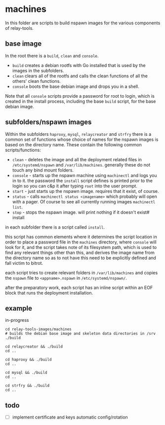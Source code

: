 # machines

In this folder are scripts to build nspawn images for the various components of relay-tools.

## base image

In the root there is a `build`, `clean` and `console`. 

- `build` creates a debian rootfs with Go installed that is used by the images in the subfolders.
- `clean` clears all of the rootfs and calls the clean functions of all the others' clean functions.
- `console` boots the base debian image and drops you in a shell.

Note that all `console` scripts provide a password for root to login, which is created in the install process, including the base `build` script, for the base debian image.

## subfolders/nspawn images

Within the subfolders `haproxy`, `mysql`, `relaycreator` and `strfry` there is a common set of functions whose choice of names for the nspawn images is based on the directory name. These contain the following common scripts/functions:

- `clean` - deletes the image and all the deployment related files in `/etc/systemd/nspawn` and `/var/lib/machines`. generally these do not touch any bind mount folders.
- `console` - starts up the nspawn machine using `machinectl` and logs you in to it. the password the `install` script defines is printed prior to the login so you can c&p it after typing `root` into the user prompt.
- `start` - just starts up the nspawn image. requires that it exist, of course.
- `status` - calls `machinectl status <imagename>` which probably will open with a pager. Of course to see all currently running images `machinectl list`.
- `stop` - stops the nspawn image. will print nothing if it doesn't exist# install

in each subfolder there is a script called `install`. 

this script has common elements where it determines the script location in order to place a password file in the `machines` directory, where `console` will look for it, and the script takes note of its filesystem path, which is used to find any relevant things other than this, and derives the image name from the directory name so as to not have this need to be explicitly defined and fall victim to bitrot.

each script tries to create relevant folders in `/var/lib/machines` and copies the `nspawn` file to `<appname>.nspawn` in `/etc/systemd/nspawn/`.

after the preparatory work, each script has an inline script within an EOF block that runs the deployment installation.

## example

in-progress

```
cd relay-tools-images/machines
# builds the debian base image and skeleton data directories in /srv
./build

cd relaycreator && ./build
cd ..

cd haproxy && ./build
cd ..

cd mysql && ./build
cd ..

cd strfry && ./build
cd ..
```

## todo

- [ ] implement certificate and keys automatic config/rotation
